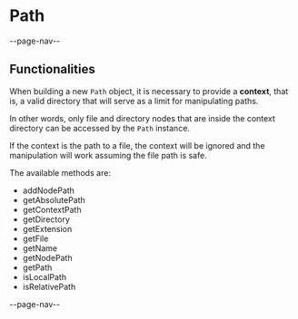 # Path

--page-nav--

## Functionalities

When building a new `Path` object, it is necessary to provide a **context**, that is, a valid directory that will serve as a limit for manipulating paths.

In other words, only file and directory nodes that are inside the context directory can be accessed by the `Path` instance.

If the context is the path to a file, the context will be ignored and the manipulation will work assuming the file path is safe.

The available methods are:

- addNodePath
- getAbsolutePath
- getContextPath
- getDirectory
- getExtension
- getFile
- getName
- getNodePath
- getPath
- isLocalPath
- isRelativePath

--page-nav--

